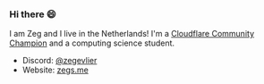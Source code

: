 ### Hi there 😄
I am Zeg and I live in the Netherlands! I'm a [Cloudflare Community Champion](https://discord.gg/cloudflaredev) and a computing science student. 

* Discord: [@zegevlier](http://discord.com/users/269867330526248960)
* Website: [zegs.me](https://zegs.me)
